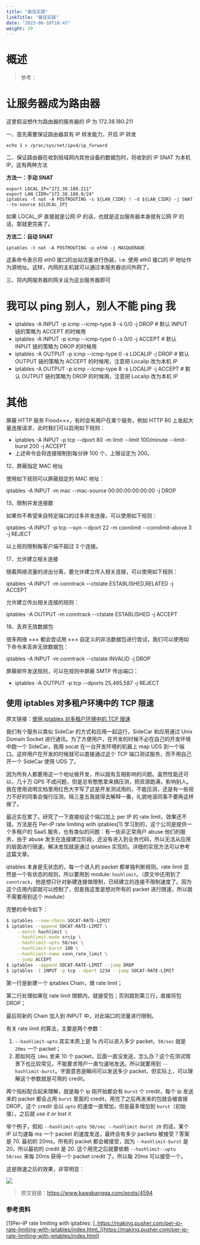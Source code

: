 ```yaml
---
title: "最佳实践"
linkTitle: "最佳实践"
date: "2023-06-10T18:45"
weight: 20
---
```


# 概述

> 参考：

# 让服务器成为路由器

这里假设想作为路由器的服务器的 IP 为 172.38.180.211

一、首先需要保证路由器具有 IP 转发能力，开启 IP 转发

```
echo 1 > /proc/sys/net/ipv4/ip_forward
```

二、保证路由器在收到局域网内其他设备的数据包时，将收到的 IP SNAT 为本机 IP。这有两种方法

**方法一：手动 SNAT**

```
export LOCAL_IP="172.38.180.211"
export LAN_CIDR="172.38.180.0/24"
iptables -t nat -A POSTROUTING -s ${LAN_CIDR} ! -d ${LAN_CIDR} -j SNAT --to-source ${LOCAL_IP}
```

如果 LOCAL_IP 直接就是公网 IP 的话，也就是这台服务器本身就有公网 IP 的话，那就更完美了。

**方法二：自动 SNAT**

```
iptables -t nat -A POSTROUTING -o eth0 -j MASQUERADE
```

这条命令表示将 eth0 接口的出站流量进行伪装，i.e. 使用 eth0 接口的 IP 地址作为源地址。这样，内网的主机就可以通过本服务器访问外网了。

三、将内网服务器的网关设为这台服务器即可

# 我可以 ping 别人，别人不能 ping 我

- iptables -A INPUT -p icmp --icmp-type 8 -s 0/0 -j DROP # 默认 INPUT 链的策略为 ACCEPT 的时候用
- iptables -A INPUT -p icmp --icmp-type 0 -s 0/0 -j ACCEPT # 默认 INPUT 链的策略为 DROP 的时候用
- iptables -A OUTPUT -p icmp --icmp-type 0 -s LOCALIP -j DROP # 默认 OUTPUT 链的策略为 ACCEPT 的时候用，注意把 Localip 改为本机 IP
- iptables -A OUTPUT -p icmp --icmp-type 8 -s LOCALIP -j ACCEPT # 默认 OUTPUT 链的策略为 DROP 的时候用，注意把 Localip 改为本机 IP

# 其他

屏蔽 HTTP 服务 Flood×××，有时会有用户在某个服务，例如 HTTP 80 上发起大量连接请求，此时我们可以启用如下规则：

- iptables -A INPUT -p tcp --dport 80 -m limit --limit 100/minute --limit-burst 200 -j ACCEPT
- 上述命令会将连接限制到每分钟 100 个，上限设定为 200。

12、屏蔽指定 MAC 地址

使用如下规则可以屏蔽指定的 MAC 地址：

iptables -A INPUT -m mac --mac-source 00:00:00:00:00:00 -j DROP

13、限制并发连接数

如果你不希望来自特定端口的过多并发连接，可以使用如下规则：

iptables -A INPUT -p tcp --syn --dport 22 -m connlimit --connlimit-above 3 -j REJECT

以上规则限制每客户端不超过 3 个连接。

17、允许建立相关连接

随着网络流量的进出分离，要允许建立传入相关连接，可以使用如下规则：

iptables -A INPUT -m conntrack --ctstate ESTABLISHED,RELATED -j ACCEPT

允许建立传出相关连接的规则：

iptables -A OUTPUT -m conntrack --ctstate ESTABLISHED -j ACCEPT

18、丢弃无效数据包

很多网络 ××× 都会尝试用 ××× 自定义的非法数据包进行尝试，我们可以使用如下命令来丢弃无效数据包：

iptables -A INPUT -m conntrack --ctstate INVALID -j DROP

屏蔽邮件发送规则，可以在规则中屏蔽 SMTP 传出端口：

- iptables -A OUTPUT -p tcp --dports 25,465,587 -j REJECT

## 使用 iptables 对多租户环境中的 TCP 限速

原文链接：[使用 iptables 对多租户环境中的 TCP 限速](https://mp.weixin.qq.com/s/n7bRJb-u5bzIj4TMb8JE-A)

我们有个服务以类似 SideCar 的方式和应用一起运行，SideCar 和应用通过 Unix Domain Socket 进行通讯。为了方便用户，在开发的时候不必在自己的开发环境中跑一个 SideCar，我用 socat 在一台开发环境的机器上 map UDS 到一个端口。这样用户在开发的时候就可以直接通过这个 TCP 端口测试服务，而不用自己开一个 SideCar 使用 UDS 了。

因为所有人都要用这一个地址做开发，所以就有互相影响的问题。虽然性能还可以，几十万 QPS 不成问题，但是总有憨憨拿来搞压测，把资源跑满，影响别人。我在使用说明文档里用红色大字写了这是开发测试用的，不能压测，还是有一些视力不好的同事会强行压测。隔三差五我就得去解释一番，礼貌地请同事不要再这样做了。

最近实在累了。研究了一下直接给这个端口加上 per IP 的 rate limit，效果还不错。方法是在 Per-IP rate limiting with iptables\[1] 学习到的，这个公司是提供一个多租户的 SaaS 服务，也有类似的问题：有一些非正常用户 abuse 他们的服务，由于 abuse 发生在连接建立阶段，还没有进入到业务代码，所以无法从应用的层面进行限速，解决发现就是通过 iptables 实现的。详细的实现方法可以参考这篇文章。

iptables 本身是无状态的，每一个进入的 packet 都单独判断规则。rate limit 显然是一个有状态的规则，所以要用到 module: `hashlimit`。（原文中还用到了 `conntrack`，他是想只针对新建连接做限制，已经建立的连接不限制速度了。因为这个应用内部就可以控制了，但是我这里是想对所有的 packet 进行限速，所以就不需要用到这个 module）

完整的命令如下：

```bash
$ iptables --new-chain SOCAT-RATE-LIMIT
$ iptables --append SOCAT-RATE-LIMIT \
    --match hashlimit \
    --hashlimit-mode srcip \
    --hashlimit-upto 50/sec \
    --hashlimit-burst 100 \
    --hashlimit-name conn_rate_limit \
    --jump ACCEPT
$ iptables --append SOCAT-RATE-LIMIT --jump DROP
$ iptables -I INPUT -p tcp --dport 1234 --jump SOCAT-RATE-LIMIT
```

第一行是新建一个 iptables Chain，做 rate limit；

第二行处理如果在 rate limit 限额内，就接受包；否则跳到第三行，直接将包 DROP；

最后将新的 Chain 加入到 INPUT 中，对此端口的流量进行限制。

有关 rate limit 的算法，主要是两个参数：

1. `--hashlimit-upto` 其实本质上是 1s 内可以进入多少 packet，`50/sec` 就是 `20ms` 一个 packet；
2. 那如何在 `10ms` 发来 10 个 packet，后面一直没发送，怎么办？这个在测试情景下也比较常见，不能要求用户一直匀速地发送。所以就要用到 `--hashlimit-burst`。字面意思是瞬间可以发送多少 packet，但实际上，可以理解这个参数就是可用的 credit。

两个指标配合起来理解，就是每个 ip 刚开始都会有 `burst` 个 credit，每个 ip 发送来的 packet 都会占用 `burst` 里面的 credit，用完了之后再发来的包就会被直接 DROP。这个 credit 会以 `upto` 的速度一直增加，但是最多增加到 `burst`（初始值），之后就 _use it or lost it_.

举个例子，假如 `--hashlimit-upto 50/sec --hashlimit-burst 20` 的话，某个 IP 以匀速每 ms 一个 packet 的速度发送，最终会有多少 packets 被接受？答案是 70. 最初的 20ms，所有的 packet 都会被接受，因为 `--hashlimit-burst` 是 20，所以最初的 credit 是 20. 这个用完之后就要依赖 `--hashlimit--upto 50/sec` 来每 20ms 获得一个 packet credit 了。所以每 20ms 可以接受一个。

这是限速之后的效果，非常明显：

![](https://notes-learning.oss-cn-beijing.aliyuncs.com/iptables/640.jpg)

> 原文链接：<https://www.kawabangga.com/posts/4594>

### 参考资料

\[1]Per-IP rate limiting with iptables: [_https://making.pusher.com/per-ip-rate-limiting-with-iptables/index.html_](https://making.pusher.com/per-ip-rate-limiting-with-iptables/index.html)
